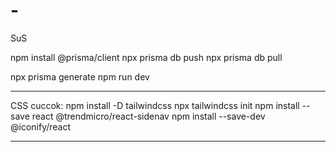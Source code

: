 # -
SuS

npm install @prisma/client
npx prisma db push
npx prisma db pull

npx prisma generate
npm run dev
____________________________
CSS cuccok:
npm install -D tailwindcss
npx tailwindcss init
npm install --save react @trendmicro/react-sidenav
npm install --save-dev @iconify/react
____________________________
